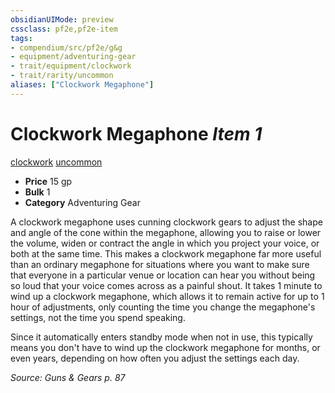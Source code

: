 ```yaml
---
obsidianUIMode: preview
cssclass: pf2e,pf2e-item
tags:
- compendium/src/pf2e/g&g
- equipment/adventuring-gear
- trait/equipment/clockwork
- trait/rarity/uncommon
aliases: ["Clockwork Megaphone"]
---
```

# Clockwork Megaphone *Item 1*  
[clockwork](clockwork-g-g.md)  [uncommon](uncommon.md)  

- **Price** 15 gp
- **Bulk** 1
- **Category** Adventuring Gear

A clockwork megaphone uses cunning clockwork gears to adjust the shape and angle of the cone within the megaphone, allowing you to raise or lower the volume, widen or contract the angle in which you project your voice, or both at the same time. This makes a clockwork megaphone far more useful than an ordinary megaphone for situations where you want to make sure that everyone in a particular venue or location can hear you without being so loud that your voice comes across as a painful shout. It takes 1 minute to wind up a clockwork megaphone, which allows it to remain active for up to 1 hour of adjustments, only counting the time you change the megaphone's settings, not the time you spend speaking.

Since it automatically enters standby mode when not in use, this typically means you don't have to wind up the clockwork megaphone for months, or even years, depending on how often you adjust the settings each day.

*Source: Guns & Gears p. 87*